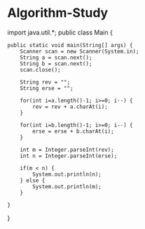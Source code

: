 # Algorithm-Study
import java.util.*;
public class Main {

	public static void main(String[] args) {
		Scanner scan = new Scanner(System.in);
		String a = scan.next();
		String b = scan.next();
		scan.close();
		
		String rev = "";
		String erse = "";
		
		for(int i=a.length()-1; i>=0; i--) {
			rev = rev + a.charAt(i);
		}
		
		for(int i=b.length()-1; i>=0; i--) {
			erse = erse + b.charAt(i);
		}
		
		int m = Integer.parseInt(rev);
		int n = Integer.parseInt(erse);
		
		if(m < n) {
			System.out.println(n);
		} else {
			System.out.println(m);
		}

	}

}
